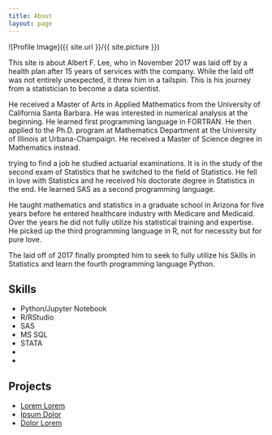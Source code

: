 ```yaml
---
title: About
layout: page
---
```

![Profile Image]({{ site.url }}/{{ site.picture }})

<p>This site is about Albert F. Lee, who in November 2017 was laid off by a
health plan after 15 years of services with the company. While the laid off was
not entirely unexpected, it threw him in a tailspin. This is his journey from a  
statistician to become a data scientist.</p>

<p>He received a Master of Arts in Applied Mathematics from the University of
California Santa Barbara. He was interested in numerical analysis at the
beginning. He learned first programming language in FORTRAN. He then applied
to the Ph.D. program at Mathematics Department at the University of
Illinois at Urbana-Champaign. He received a Master of Science degree in
Mathematics instead.</p>

<p>trying to find a job he studied actuarial examinations. It is in the study of
the second exam of Statistics that he switched to the field of Statistics. He
fell in love with Statistics and he received his doctorate degree in Statistics
in the end. He learned SAS as a second programming language.<p>

<p>He taught mathematics and statistics in a graduate school in Arizona for
five years before he entered healthcare industry with Medicare and Medicaid.  
Over the years he did not fully utilize his statistical training and expertise.
He picked up the third programming language in R, not for necessity but for pure
love.<p>

<p>The laid off of 2017 finally prompted him to seek to fully utilize his Skills
in Statistics and learn the fourth programming language Python.    
<p>

<h2>Skills</h2>

<ul class="skill-list">
	<li>Python/Jupyter Notebook</li>
	<li>R/RStudio</li>
	<li>SAS</li>
	<li>MS SQL</li>
  <li>STATA</li>
	<li> </li>
	<li> </li>

</ul>

<h2>Projects</h2>

<ul>
	<li><a href="https://github.com/">Lorem Lorem</a></li>
	<li><a href="https://github.com/">Ipsum Dolor</a></li>
	<li><a href="https://github.com/">Dolor Lorem</a></li>
</ul>

